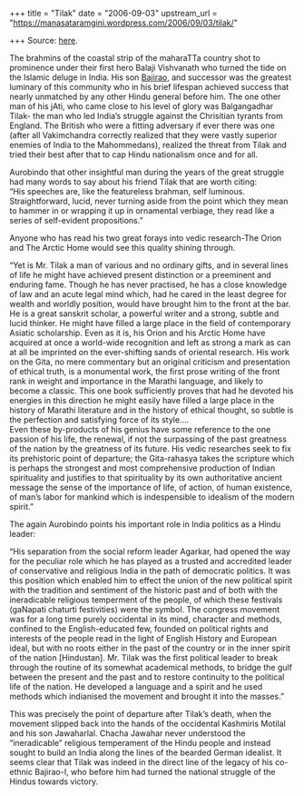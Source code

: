 +++
title = "Tilak"
date = "2006-09-03"
upstream_url = "https://manasataramgini.wordpress.com/2006/09/03/tilak/"

+++
Source: [here](https://manasataramgini.wordpress.com/2006/09/03/tilak/).

The brahmins of the coastal strip of the maharaTTa country shot to
prominence under their first hero Balaji Vishvanath who turned the tide
on the Islamic deluge in India. His son
[Bajirao](http://manasataramgini.wordpress.com/2006/02/on-bajirao-i.html), and
successor was the greatest luminary of this community who in his brief
lifespan achieved success that nearly unmatched by any other Hindu
general before him. The one other man of his jAti, who came close to his
level of glory was Balgangadhar Tilak- the man who led India’s struggle
against the Chrisitian tyrants from England. The British who were a
fitting adversary if ever there was one (after all Vakimchandra
correctly realized that they were vastly superior enemies of India to
the Mahommedans), realized the threat from Tilak and tried their best
after that to cap Hindu nationalism once and for all.

Aurobindo that other insightful man during the years of the great
struggle had many words to say about his friend Tilak that are worth
citing:  
“His speeches are, like the featureless brahman, self luminous.
Straightforward, lucid, never turning aside from the point which they
mean to hammer in or wrapping it up in ornamental verbiage, they read
like a series of self-evident propositions.”

Anyone who has read his two great forays into vedic research-The Orion
and The Arctic Home would see this quality shining through.

“Yet is Mr. Tilak a man of various and no ordinary gifts, and in several
lines of life he might have achieved present distinction or a preeminent
and enduring fame. Though he has never practised, he has a close
knowledge of law and an acute legal mind which, had he cared in the
least degree for wealth and worldly position, would have brought him to
the front at the bar. He is a great sanskrit scholar, a powerful writer
and a strong, subtle and lucid thinker. He might have filled a large
place in the field of contemporary Asiatic scholarship. Even as it is,
his Orion and his Arctic Home have acquired at once a world-wide
recognition and left as strong a mark as can at all be imprinted on the
ever-shifting sands of oriental research. His work on the Gita, no mere
commentary but an original criticism and presentation of ethical truth,
is a monumental work, the first prose writing of the front rank in
weight and importance in the Marathi language, and likely to become a
classic. This one book sufficiently proves that had he devoted his
energies in this direction he might easily have filled a large place in
the history of Marathi literature and in the history of ethical thought,
so subtle is the perfection and satisfying force of its style….  
Even these by-products of his genius have some reference to the one
passion of his life, the renewal, if not the surpassing of the past
greatness of the nation by the greatness of its future. His vedic
researches seek to fix its prehistoric point of departure; the
Gita-rahasya takes the scripture which is perhaps the strongest and most
comprehensive production of Indian spirituality and justifies to that
spirituality by its own authoritative ancient message the sense of the
importance of life, of action, of human existence, of man’s labor for
mankind which is indespensible to idealism of the modern spirit.”

The again Aurobindo points his important role in India politics as a
Hindu leader:

“His separation from the social reform leader Agarkar, had opened the
way for the peculiar role which he has played as a trusted and
accredited leader of conservative and religious India in the path of
democratic politics. It was this position which enabled him to effect
the union of the new political spirit with the tradition and sentiment
of the historic past and of both with the ineradicable religious
temperment of the people, of which these festivals (gaNapati chaturti
festivities) were the symbol. The congress movement was for a long time
purely occidental in its mind, character and methods, confined to the
English-educated few, founded on political rights and interests of the
people read in the light of English History and European ideal, but with
no roots either in the past of the country or in the inner spirit of the
nation \[Hindustan\]. Mr. Tilak was the first political leader to break
through the routine of its somewhat academical methods, to bridge the
gulf between the present and the past and to restore continuity to the
political life of the nation. He developed a language and a spirit and
he used methods which indianised the movement and brought it into the
masses.”

This was precisely the point of departure after Tilak’s death, when the
movement slipped back into the hands of the occidental Kashmiris Motilal
and his son Jawaharlal. Chacha Jawahar never understood the
“ineradicable” religious temperament of the Hindu people and instead
sought to build an India along the lines of the bearded German idealist.
It seems clear that Tilak was indeed in the direct line of the legacy of
his co-ethnic Bajirao-I, who before him had turned the national struggle
of the Hindus towards victory.

